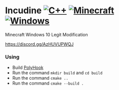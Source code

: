 # Incudine [![C++](https://img.shields.io/badge/language-C%2B%2B-%23f34b7d.svg)](https://en.wikipedia.org/wiki/C%2B%2B) [![Minecraft](https://img.shields.io/badge/game-Minecraft-yellow.svg)](https://www.minecraft.net/en-us) [![Windows](https://img.shields.io/badge/platform-Windows-0078d7.svg)](https://en.wikipedia.org/wiki/Microsoft_Windows)
Minecraft Windows 10 Legit Modification

https://discord.gg/AzHUVUPWQJ

### Using
- Build [PolyHook](https://github.com/stevemk14ebr/PolyHook_2_0)
- Run the command ```mkdir build``` and ```cd build```
- Run the command ```cmake ..```
- Run the command ```cmake --build .```
